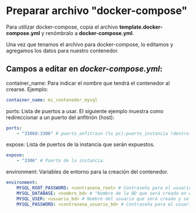 # Preparar archivo "docker-compose"

Para utilizar docker-compose, copia el archivo **template.docker-compose.yml** y renómbralo a **docker-compose.yml**.

Una vez que tenamos el archivo para docker-compose, lo editamos y agregamos los datos para nuestro contenedor.

## Campos a editar en _docker-compose.yml_:

container_name: Para indicar el nombre que tendrá el contenedor al crearse. Ejemplo:

```yaml
container_name: mi_contenedor_mysql
```

ports: Lista de puertos a usar. El siguiente ejemplo muestra como redireccionar a un puerto del anfitrión (host):

```yaml
ports:
    - "33060:3306" # puerto_anfitrion (tu pc):puerto_instancia (dentro de docker).
```

expose: Lista de puertos de la instancia que serán expuestos.

```yaml
expose:
    - "3306" # Puerto de la instancia.
```

environment: Variables de entorno para la creación del contenedor.

```yaml
environment:
    MYSQL_ROOT_PASSWORD: <contrasena_root> # Contraseña para el usuario "root".
    MYSQL_DATABASE: <nombre_bd> # "Nombre de la BD que será creada en el contenedor."
    MYSQL_USER: <usuario_bd> # Nombre del usuario que será creado y se le asignará permisos de acceso a la BD creada en el contenedor.
    MYSQL_PASSWORD: <contrasena_usuario_bd> # Contraseña para el usuario creado para la BD del contenedor.
```
